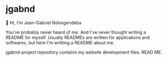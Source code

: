 # jgabnd

👋 Hi, I'm Jean-Gabriel Ndongendeba

You've probably never heard of me. And I've never thought writing a README for myself.
Usually READMEs are written for applications and softwares, but here I'm writting a README about me.

jgabnd-project repository contains my website development files. READ ME.
